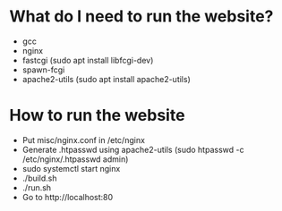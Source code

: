 # What do I need to run the website?

* gcc
* nginx
* fastcgi (sudo apt install libfcgi-dev)
* spawn-fcgi
* apache2-utils (sudo apt install apache2-utils)

# How to run the website

* Put misc/nginx.conf in /etc/nginx
* Generate .htpasswd using apache2-utils (sudo htpasswd -c /etc/nginx/.htpasswd admin)
* sudo systemctl start nginx
* ./build.sh
* ./run.sh
* Go to http://localhost:80